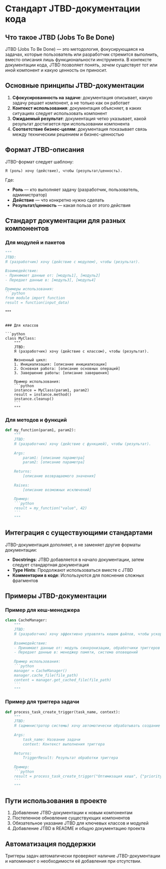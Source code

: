 # Стандарт JTBD-документации кода

## Что такое JTBD (Jobs To Be Done)

JTBD (Jobs To Be Done) — это методология, фокусирующаяся на задачах, которые пользователь или разработчик стремится выполнить, вместо описания лишь функциональности инструмента. В контексте документации кода, JTBD позволяет понять, _зачем_ существует тот или иной компонент и какую ценность он приносит.

## Основные принципы JTBD-документации

1. **Сфокусированность на задаче**: документация описывает, какую задачу решает компонент, а не только как он работает
2. **Контекст использования**: документация объясняет, в каких ситуациях следует использовать компонент
3. **Ожидаемый результат**: документация четко указывает, какой результат достигается при использовании компонента
4. **Соответствие бизнес-целям**: документация показывает связь между техническим решением и бизнес-ценностью

## Формат JTBD-описания

JTBD-формат следует шаблону:

```
Я (роль) хочу (действие), чтобы (результат/ценность).
```

Где:
- **Роль** — кто выполняет задачу (разработчик, пользователь, администратор)
- **Действие** — что конкретно нужно сделать
- **Результат/ценность** — какая польза от этого действия

## Стандарт документации для разных компонентов

### Для модулей и пакетов

```python
"""
JTBD:
Я (разработчик) хочу (действие с модулем), чтобы (результат).

Взаимодействие:
- Принимает данные от: [модуль1], [модуль2]
- Передает данные в: [модуль3], [модуль4]

Примеры использования:
```python
from module import function
result = function(input_data)
```
"""
```

### Для классов

```python
class MyClass:
    """
    JTBD:
    Я (разработчик) хочу (действие с классом), чтобы (результат).
    
    Жизненный цикл:
    1. Инициализация: [описание инициализации]
    2. Основная работа: [описание основных операций]
    3. Завершение работы: [описание завершения]
    
    Пример использования:
    ```python
    instance = MyClass(param1, param2)
    result = instance.method()
    instance.cleanup()
    ```
    """
```

### Для методов и функций

```python
def my_function(param1, param2):
    """
    JTBD:
    Я (разработчик) хочу (действие с функцией), чтобы (результат).
    
    Args:
        param1: [описание параметра]
        param2: [описание параметра]
    
    Returns:
        [описание возвращаемого значения]
    
    Raises:
        [описание возможных исключений]
    
    Пример:
    ```python
    result = my_function("value", 42)
    ```
    """
```

## Интеграция с существующими стандартами

JTBD-документация дополняет, а не заменяет другие форматы документации:

- **Docstrings**: JTBD добавляется в начало документации, затем следует стандартная документация
- **Type Hints**: Продолжают использоваться вместе с JTBD
- **Комментарии в коде**: Используются для пояснения сложных фрагментов

## Примеры JTBD-документации

### Пример для кеш-менеджера

```python
class CacheManager:
    """
    JTBD:
    Я (разработчик) хочу эффективно управлять кешем файлов, чтобы ускорить доступ к часто используемым данным и уменьшить нагрузку на систему.
    
    Взаимодействие:
    - Принимает данные от: модуль синхронизации, обработчики триггеров
    - Передает данные в: менеджер памяти, система оповещений
    
    Пример использования:
    ```python
    manager = CacheManager()
    manager.cache_file(file_path)
    content = manager.get_cached_file(file_path)
    ```
    """
```

### Пример для триггера задачи

```python
def process_task_create_trigger(task_name, context):
    """
    JTBD:
    Я (администратор системы) хочу автоматически обрабатывать создание новых задач, чтобы обеспечить их корректную регистрацию и выполнение необходимых действий.
    
    Args:
        task_name: Название задачи
        context: Контекст выполнения триггера
    
    Returns:
        TriggerResult: Результат обработки триггера
    
    Пример:
    ```python
    result = process_task_create_trigger("Оптимизация кеша", {"priority": "high"})
    ```
    """
```

## Пути использования в проекте

1. Добавление JTBD-документации к новым компонентам
2. Постепенное обновление существующих компонентов
3. Обязательное указание JTBD для ключевых классов и модулей
4. Добавление JTBD в README и общую документацию проекта

## Автоматизация поддержки

Триггеры задач автоматически проверяют наличие JTBD-документации и напоминают о необходимости её добавления при отсутствии.